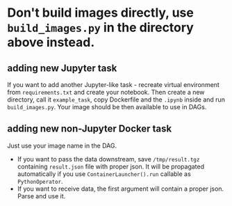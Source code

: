 # Don't build images directly, use `build_images.py` in the directory above instead.

## adding new Jupyter task
If you want to add another Jupyter-like task - recreate virtual environment from `requirements.txt` and create your notebook. Then create a new directory, call it `example_task`, copy Dockerfile and the `.ipynb` inside and run `build_images.py`. Your image should be then available to use in DAGs.

## adding new non-Jupyter Docker task
Just use your image name in the DAG.
* If you want to pass the data downstream, save `/tmp/result.tgz` containing `result.json` file with proper json. It will be propagated automatically if you use `ContainerLauncher().run` callable as `PythonOperator`.
* If you want to receive data, the first argument will contain a proper json. Parse and use it.
